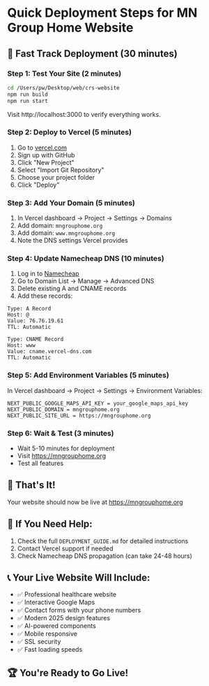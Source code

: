 # Quick Deployment Steps for MN Group Home Website

## 🚀 Fast Track Deployment (30 minutes)

### Step 1: Test Your Site (2 minutes)
```bash
cd /Users/pw/Desktop/web/crs-website
npm run build
npm run start
```
Visit http://localhost:3000 to verify everything works.

### Step 2: Deploy to Vercel (5 minutes)
1. Go to [vercel.com](https://vercel.com)
2. Sign up with GitHub
3. Click "New Project"
4. Select "Import Git Repository"
5. Choose your project folder
6. Click "Deploy"

### Step 3: Add Your Domain (5 minutes)
1. In Vercel dashboard → Project → Settings → Domains
2. Add domain: `mngrouphome.org`
3. Add domain: `www.mngrouphome.org`
4. Note the DNS settings Vercel provides

### Step 4: Update Namecheap DNS (10 minutes)
1. Log in to [Namecheap](https://namecheap.com)
2. Go to Domain List → Manage → Advanced DNS
3. Delete existing A and CNAME records
4. Add these records:

```
Type: A Record
Host: @
Value: 76.76.19.61
TTL: Automatic

Type: CNAME Record
Host: www
Value: cname.vercel-dns.com
TTL: Automatic
```

### Step 5: Add Environment Variables (5 minutes)
In Vercel dashboard → Project → Settings → Environment Variables:
```
NEXT_PUBLIC_GOOGLE_MAPS_API_KEY = your_google_maps_api_key
NEXT_PUBLIC_DOMAIN = mngrouphome.org
NEXT_PUBLIC_SITE_URL = https://mngrouphome.org
```

### Step 6: Wait & Test (3 minutes)
- Wait 5-10 minutes for deployment
- Visit https://mngrouphome.org
- Test all features

## 🎯 That's It!
Your website should now be live at https://mngrouphome.org

## 🔧 If You Need Help:
1. Check the full `DEPLOYMENT_GUIDE.md` for detailed instructions
2. Contact Vercel support if needed
3. Check Namecheap DNS propagation (can take 24-48 hours)

## 📞 Your Live Website Will Include:
- ✅ Professional healthcare website
- ✅ Interactive Google Maps
- ✅ Contact forms with your phone numbers
- ✅ Modern 2025 design features
- ✅ AI-powered components
- ✅ Mobile responsive
- ✅ SSL security
- ✅ Fast loading speeds

## 🏆 You're Ready to Go Live!